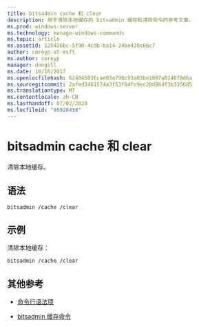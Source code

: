 ```yaml
---
title: bitsadmin cache 和 clear
description: 用于清除本地缓存的 bitsadmin 缓存和清除命令的参考文章。
ms.prod: windows-server
ms.technology: manage-windows-commands
ms.topic: article
ms.assetid: 125426bc-5f90-4cdb-ba14-24be428c66c7
author: coreyp-at-msft
ms.author: coreyp
manager: dongill
ms.date: 10/16/2017
ms.openlocfilehash: 624045036cae03e790c93a03be1007a8140f8d6a
ms.sourcegitcommit: 2afed2461574a3f53f84fc9ec28d86df3b335685
ms.translationtype: MT
ms.contentlocale: zh-CN
ms.lasthandoff: 07/02/2020
ms.locfileid: "85928438"
---
```

# <a name="bitsadmin-cache-and-clear"></a>bitsadmin cache 和 clear

清除本地缓存。

## <a name="syntax"></a>语法

```
bitsadmin /cache /clear
```

## <a name="examples"></a>示例

清除本地缓存：

```
bitsadmin /cache /clear
```

## <a name="additional-references"></a>其他参考

- [命令行语法项](command-line-syntax-key.md)

- [bitsadmin 缓存命令](bitsadmin-cache.md)
